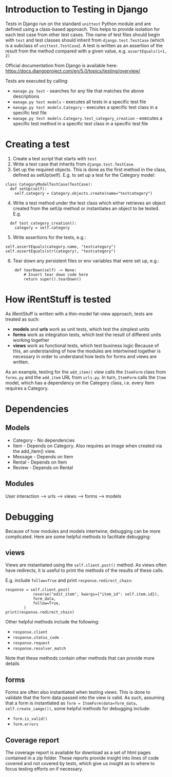 # **Introduction to Testing in Django**
Tests in Django run on the standard `unittest` Python module and are defined using a class-based approach. This helps to provide isolation for each test case from other test cases. The name of test files should begin with `test` and test classes should inherit from `django.test.TestCase` (which is a subclass of `unittest.TestCase`). A test is written as an assertion of the result from the method compared with a given value, e.g. `assertEquals(1+1, 2)`

Official documentation from Django is available here: https://docs.djangoproject.com/en/5.0/topics/testing/overview/

Tests are executed by calling:
- `manage.py test` - searches for any file that matches the above descriptions
- `manage.py test models` - executes all tests in a specific test file
- `manage.py test models.Category` - executes a specific test class in a specific test file
- `manage.py test models.Category.test_category_creation` - executes a specific test method in a specific test class in a specific test file

# **Creating a test**
1. Create a test script that starts with `test`
2. Write a test case that inherits from `django.test.TestCase`.
3. Set up the required objects. This is done as the first method in the class, defined as setUp(self). E.g. to set up a test for the Category model:
```
class CategoryModelTestCase(TestCase):
  def setUp(self):
    self.category = Category.objects.create(name="testcategory")
```
4. Write a test method under the test class which either retrieves an object created from the setUp method or instantiates an object to be tested. E.g.
```
  def test_category_creation():
    category = self.category
```
5. Write assertions for the tests, e.g.:
```
self.assertEquals(category.name, "testcategory")
self.assertEquals(str(category), "testcategory")
```
6. Tear down any persistent files or env variables that were set up, e.g.:
```
    def tearDown(self) -> None:
        # Insert tear down code here
        return super().tearDown()
```

# **How iRentStuff is tested**
As iRentStuff is written with a thin-model fat-view approach, tests are treated as such:
- **models** and **urls** work as unit tests, which test the simplest units
- **forms** work as integration tests, which test the result of different units working together
- **views** work as functional tests, which test business logic
Because of this, an understanding of how the modules are intertwined together is necessary in order to understand how tests for forms and views are written.

As an example, testing for the `add_item()` view calls the `ItemForm` class from `forms.py` and the `add_item` URL from `urls.py`. In turn, `ItemForm` calls the `Item` model, which has a dependency on the Category class, i.e. every Item requires a Category.

# Dependencies
## **Models**
- Category - No dependencies
- Item - Depends on Category. Also requires an image when created via the add_item() view.
- Message - Depends on Item
- Rental - Depends on Item
- Review - Depends on Rental

## **Modules**
User interaction --> urls --> views --> forms --> models

# Debugging
Because of how modules and models intertwine, debugging can be more complicated. Here are some helpful methods to facilitate debugging:

## views
Views are instantiated using the `self.client.post()` method. As views often have redirects, it is useful to print the methods of the results of these calls.

E.g. include `follow=True` and print `response.redirect_chain`:
```
response = self.client.post(
            reverse("edit_item", kwargs={"item_id": self.item.id}),
            form_data,
            follow=True,
        )
print(response.redirect_chain)
```

Other helpful methods include the following:
- `response.client`
- `response.status_code`
- `response.request`
- `response.resolver_match`

Note that these methods contain other methods that can provide more details

## forms
Forms are often also instantiated when testing views. This is done to validate that the form data passed into the view is valid. As such, assuming that a form is instantiated as `form = ItemForm(data=form_data, self.create_iamge())`, some helpful methods for debugging include:
- `form.is_valid()`
- `form.errors`

## Coverage report
The coverage report is available for download as a set of html pages contained in a zip folder. These reports provide insight into lines of code covered and not covered by tests, which give us insight as to where to focus testing efforts on if necessary.